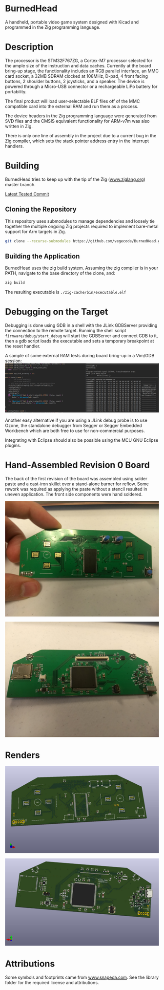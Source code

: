 # BurnedHead

A handheld, portable video game system designed with Kicad and programmed in the
Zig programming language.

# Description

The processor is the STM32F767ZG, a Cortex-M7 processor selected for the ample
size of the instruction and data caches.  Currently at the board bring-up stage,
the functionality includes an RGB parallel interface, an MMC card socket, a 32MB
SDRAM clocked at 108MHz, D-pad, 4 front facing buttons, 2 shoulder buttons, 2
joysticks, and a speaker. The device is powered through a Micro-USB connector or
a rechargeable LiPo battery for portability.

The final product will load user-selectable ELF files off of the MMC compatible
card into the external RAM and run them as a process.

The device headers in the Zig programming language were generated from SVD files
and the CMSIS equivalent functionality for ARM-v7m was also written in Zig.

There is only one line of assembly in the project due to a current bug in the
Zig compiler, which sets the stack pointer address entry in the interrupt
handlers.

# Building

BurnedHead tries to keep up with the tip of the Zig (www.ziglang.org) master
branch.

[Latest Tested Commit](https://github.com/ziglang/zig/commit/083c0f1cebc763e4e43529b50f6df9839c32c1c7)

## Cloning the Repository

This repository uses submodules to manage dependencies and loosely tie together
the multiple ongoing Zig projects required to implement bare-metal support for
Arm targets in Zig.

```bash
git clone --recurse-submodules https://github.com/vegecode/BurnedHead.git
```

## Building the Application

BurnedHead uses the zig build system. Assuming the zig compiler is in your PATH,
navigate to the base directory of the clone, and:

```bash
zig build

```

The resulting executable is `./zig-cache/bin/executable.elf`

# Debugging on the Target

Debugging is done using GDB in a shell with the JLink GDBServer providing the
connection to the remote target. Running the shell script
`firmware/debug/start_debug` will start the GDBServer and connect GDB to it,
then a gdb script loads the executable and sets a temporary breakpoint at the
reset handler.

A sample of some external RAM tests during board bring-up in a Vim/GDB session:
![ram testing](renders/BurnedHead-R0-Ram-Testing.png)

Another easy alternative if you are using a JLink debug probe is to use Ozone,
the standalone debugger from Segger or Segger Embedded Workbench which are
both free to use for non-commercial purposes.

Integrating with Eclipse should also be possible using the MCU GNU Eclipse
plugins.

# Hand-Assembled Revision 0 Board

The back of the first revision of the board was assembled using solder paste and
a cast-iron skillet over a stand-alone burner for reflow. Some rework was
required as applying the paste without a stencil resulted in uneven application.
The front side components were hand soldered.

![assembled front](renders/BurnedHead-R0-Assembled-Front.jpg)

![assembled back](renders/BurnedHead-R0-Assembled-Back.jpg)

# Renders

![render](renders/BurnedHead-Front.jpg)

![render](renders/BurnedHead-Back.jpg)

# Attributions

Some symbols and footprints  came from www.snapeda.com. See the library folder for the required
license and attributions.
